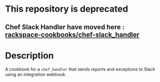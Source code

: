 # This repository is deprecated
## Chef Slack Handler have moved here : [rackspace-cookbooks/chef-slack_handler](github.com/rackspace-cookbooks/chef-slack_handler)

Description
===========

A cookbook for a `chef_handler` that sends reports and exceptions to Slack using an integration webhook.
